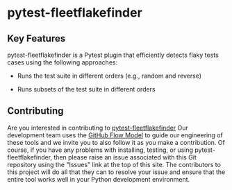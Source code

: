 # pytest-fleetflakefinder

## Key Features

pytest-fleetflakefinder is a Pytest plugin that efficiently detects flaky tests
cases using the following approaches:

* Runs the test suite in different orders (e.g., random and reverse)

* Runs subsets of the test suite in different orders

## Contributing

Are you interested in contributing to
[pytest-fleetflakefinder](https://github.com/testprogress/pytest-fleetflakefinder)
Our development team uses the [GitHub Flow
Model](https://guides.github.com/introduction/flow/) to guide our engineering of
these tools and we invite you to also follow it as you make a contribution. Of
course, if you have any problems with installing, testing, or using
pytest-fleetflakefinder, then please raise an issue associated with this Git
repository using the "Issues" link at the top of this site. The contributors to
this project will do all that they can to resolve your issue and ensure that the
entire tool works well in your Python development environment.
